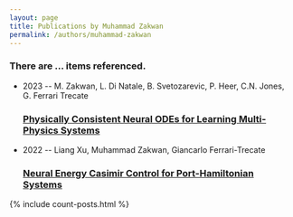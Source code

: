 ```yaml
---
layout: page
title: Publications by Muhammad Zakwan
permalink: /authors/muhammad-zakwan
---
```


<h3 id="number-posts">There are ... items referenced.</h3>
<ul class="post-list">
<li><span class='post-meta'>2023 -- M. Zakwan, L. Di Natale, B. Svetozarevic, P. Heer, C.N. Jones, G. Ferrari Trecate</span><h3><a class='post-link' href="{{ site.baseurl }}/physically-consistent-neural-odes-for-learning-multi-physics-systems">Physically Consistent Neural ODEs for Learning Multi-Physics Systems</a></h3></li>
<li><span class='post-meta'>2022 -- Liang Xu, Muhammad Zakwan, Giancarlo Ferrari-Trecate</span><h3><a class='post-link' href="{{ site.baseurl }}/neural-energy-casimir-control-for-port-hamiltonian-systems">Neural Energy Casimir Control for Port-Hamiltonian Systems</a></h3></li>

</ul>
{% include count-posts.html %}
